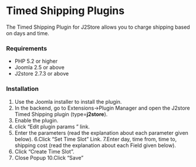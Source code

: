 # Timed Shipping Plugins

The Timed Shipping Plugin for J2Store allows you to charge shipping based on days and time.

### Requirements
* PHP 5.2 or higher
* Joomla 2.5 or above
* J2store 2.7.3 or above

### Installation
1. Use the Joomla installer to install the plugin.
2. In the backend, go to Extensions->Plugin Manager and open the J2store Timed Shipping plugin (type=**j2store**).
3. Enable the plugin.
4. click “Edit plugin params ” link.
5. Enter the parameters (read the explanation about each parameter given below). 
6.Click “Set Time Slot” Link. 
7.Enter day, time from, time to, shipping cost (read the explanation about each Field given below). 
8. Click “Create Time Slot”.
9. Close Popup
10.Click “Save”
